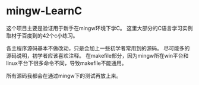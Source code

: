 # mingw-LearnC

这个项目主要是验证用于新手在mingw环境下学C。
这里大部分的C语言学习实例取材于百度到的42个c小练习。

各主程序源码基本不做改动，只是会加上一些初学者常用到的源码。
尽可能多的源码说明，初学者应该喜欢注释。
在makefile部分，因为mingw所在win平台和linux平台下很多命令不同，导致makefile不能通用。

所有源码我都会在通过mingw下的测试再放上来。

